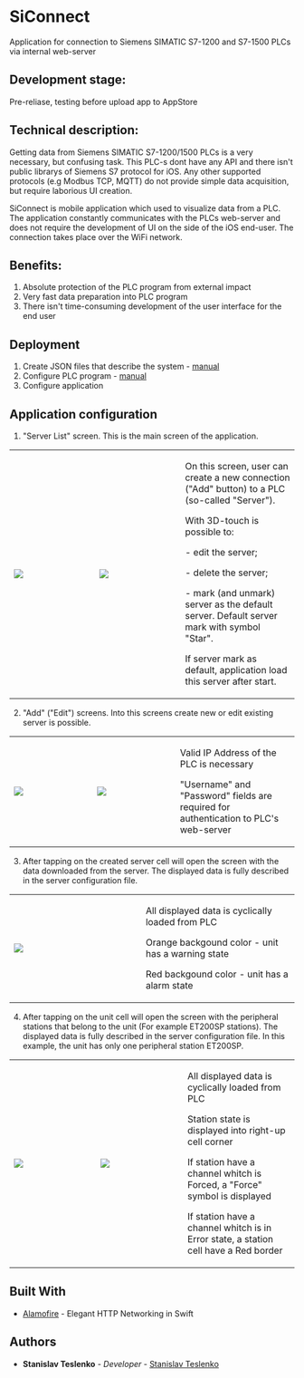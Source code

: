 # SiConnect
Application for connection to Siemens SIMATIC S7-1200 and S7-1500 PLCs via internal web-server

## Development stage:
Pre-reliase, testing before upload app to AppStore

## Technical description:

Getting data from Siemens SIMATIC S7-1200/1500 PLCs is a very necessary, but confusing task. This PLC-s dont have any API and 
there isn't public librarys of Siemens S7 protocol for iOS. Any other supported protocols (e.g Modbus TCP, MQTT) do not 
provide simple data acquisition, but require laborious UI creation.

SiConnect is mobile application which used to visualize data from a PLC. The application constantly communicates with the PLCs web-server and does not require the development of UI on the side of the iOS end-user. The connection takes place over the WiFi network.

## Benefits:
1. Absolute protection of the PLC program from external impact
2. Very fast data preparation into PLC program
3. There isn't time-consuming development of the user interface for the end user

## Deployment

1. Create JSON files that describe the system - [manual](https://github.com/StanislavTeslenko/SiConnect/blob/main/01%20Create%20JSON%20files%20for%20PLC)
2. Configure PLC program - [manual](https://github.com/StanislavTeslenko/SiConnect/blob/main/02%20Create%20PLC%20Program)
3. Configure application

## Application configuration

1. "Server List" screen. This is the main screen of the application. 

<table width="100%" cellspacing="0" cellpadding="4" border="0">
  <tr>
    <td width="270"><img src="https://user-images.githubusercontent.com/49919277/105578482-31108100-5d89-11eb-908d-c5468d0432ab.png"></td>
    <td width="270"><img src="https://user-images.githubusercontent.com/49919277/105580384-bf3e3480-5d94-11eb-81d8-abeaebc6f1f9.png"></td>
    <td width="300">
          <p> On this screen, user can create a new connection ("Add" button) to a PLC (so-called "Server"). </p>
          <p> With 3D-touch is possible to: </p>
          <p> - edit the server; </p>
          <p> - delete the server; </p>
          <p> - mark (and unmark) server as the default server. Default server mark with symbol "Star". </p>
          <p> If server mark as default, application load this server after start. </p>
    </td>
  </tr>
 </table>
 
 
2. "Add" ("Edit") screens. Into this screens create new or edit existing server is possible.

<table width="100%" cellspacing="0" cellpadding="4" border="0">
  <tr>
    <td width="270"><img src="https://user-images.githubusercontent.com/49919277/105578524-98c6cc00-5d89-11eb-81bf-8f86eec00623.png"></td>
    <td width="270"><img src="https://user-images.githubusercontent.com/49919277/105580882-c286ef80-5d97-11eb-8014-a052665e13f4.png"></td>
    <td width="300">
          <p> Valid IP Address of the PLC is necessary </p>
          <p> "Username" and "Password" fields are required for authentication to PLC's web-server </p>
    </td>
  </tr>
 </table>
 
 
 3. After tapping on the created server cell will open the screen with the data downloaded from the server. The displayed data is fully described in the server configuration file.

<table width="100%" cellspacing="0" cellpadding="4" border="0">
  <tr>
    <td width="270"><img src="https://user-images.githubusercontent.com/49919277/105578526-9d8b8000-5d89-11eb-98f9-526ab609724f.png"></td>
    <td width="300">
          <p> All displayed data is cyclically loaded from PLC  </p>
          <p> Orange backgound color - unit has a warning state  </p>
          <p> Red backgound color - unit has a alarm state  </p>
    </td>
  </tr>
 </table>
 
  4. After tapping on the unit cell will open the screen with the peripheral stations that belong to the unit (For example ET200SP stations). The displayed data is fully described in the server configuration file. In this example, the unit has only one peripheral station ET200SP.

<table width="100%" cellspacing="0" cellpadding="4" border="0">
  <tr>
    <td width="270"><img src="https://user-images.githubusercontent.com/49919277/105578564-ecd1b080-5d89-11eb-980d-42b8c46e30ee.png"></td>
    <td width="270"><img src="https://user-images.githubusercontent.com/49919277/105629024-4cdb5c00-5e49-11eb-87ad-fecce95a33e3.png"></td>
    <td width="300">
          <p> All displayed data is cyclically loaded from PLC  </p>
          <p> Station state is displayed into right-up cell corner </p>
          <p> If station have a channel whitch is Forced, a "Force" symbol is displayed </p>
          <p> If station have a channel whitch is in Error state, a station cell have a Red border </p>
    </td>
  </tr>
 </table>

## Built With

* [Alamofire](https://github.com/Alamofire/Alamofire) - Elegant HTTP Networking in Swift

## Authors

* **Stanislav Teslenko** - *Developer* - [Stanislav Teslenko](https://github.com/StanislavTeslenko)
